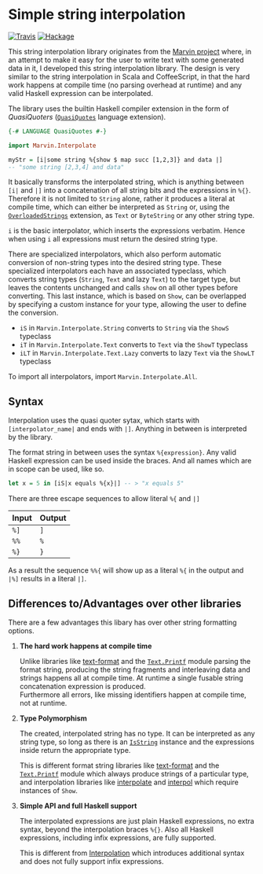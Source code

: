 # Simple string interpolation

[![Travis](https://travis-ci.org/JustusAdam/marvin-interpolate.svg?branch=master)](https://travis-ci.org/JustusAdam/marvin-interpolate)
[![Hackage](https://img.shields.io/hackage/v/marvin-interpolate.svg)](http://hackage.haskell.org/package/marvin-interpolate)

This string interpolation library originates from the [Marvin project](https://github.com/JustusAdam/marvin) where, in an attempt to make it easy for the user to write text with some generated data in it, I developed this string interpolation library.
The design is very similar to the string interpolation in Scala and CoffeeScript, in that the hard work happens at compile time (no parsing overhead at runtime) and any valid Haskell expression can be interpolated.

The library uses the builtin Haskell compiler extension in the form of *QuasiQuoters* ([`QuasiQuotes`](https://downloads.haskell.org/~ghc/latest/docs/html/users_guide/glasgow_exts.html#template-haskell-quasi-quotation) language extension).

```haskell
{-# LANGUAGE QuasiQuotes #-}

import Marvin.Interpolate

myStr = [i|some string %{show $ map succ [1,2,3]} and data |]
-- "some string [2,3,4] and data"
```

It basically transforms the interpolated string, which is anything between `[i|` and `|]` into a concatenation of all string bits and the expressions in `%{}`.
Therefore it is not limited to `String` alone, rather it produces a literal at compile time, which can either be interpreted as `String` or, using the [`OverloadedStrings`](https://downloads.haskell.org/~ghc/latest/docs/html/users_guide/glasgow_exts.html#overloaded-string-literals) extension, as `Text` or `ByteString` or any other string type.

`i` is the basic interpolator, which inserts the expressions verbatim. Hence when using `i` all expressions must return the desired string type.

There are specialized interpolators, which also perform automatic conversion of non-string types into the desired string type.
These specialized interpolators each have an associated typeclass, which converts string types (`String`, `Text` and lazy `Text`) to the target type, but leaves the contents unchanged and calls `show` on all other types before converting.
This last instance, which is based on `Show`, can be overlapped by specifying a custom instance for your type, allowing the user to define the conversion.

- `iS` in `Marvin.Interpolate.String` converts to `String` via the `ShowS` typeclass
- `iT` in `Marvin.Interpolate.Text` converts to `Text` via the `ShowT` typeclass
- `iLT` in `Marvin.Interpolate.Text.Lazy` converts to lazy `Text` via the `ShowLT` typeclass

To import all interpolators, import `Marvin.Interpolate.All`.

## Syntax

Interpolation uses the quasi quoter sytax, which starts with `[interpolator_name|` and ends with `|]`.
Anything in between is interpreted by the library.

The format string in between uses the syntax `%{expression}`.
Any valid Haskell expression can be used inside the braces.
And all names which are in scope can be used, like so.

```haskell
let x = 5 in [iS|x equals %{x}|] -- > "x equals 5"
```

There are three escape sequences to allow literal `%{` and `|]`

| Input | Output |
|-------|--------|
| `%]`  | `]`    |
| `%%`  | `%`    |
| `%}`  | `}`    | 


As a result the sequence `%%{` will show up as a literal `%{` in the output and `|%]` results in a literal `|]`.


## Differences to/Advantages over other libraries

There are a few advantages this libary has over other string formatting options.

1. **The hard work happens at compile time**

    Unlike libraries like [text-format](https://hackage.haskell.org/package/text-format) and the [`Text.Printf`](https://www.stackage.org/haddock/lts-7.14/base-4.9.0.0/Text-Printf.html) module parsing the format string, producing the string fragments and interleaving data and strings happens all at compile time.
    At runtime a single fusable string concatenation expression is produced.  
    Furthermore all errors, like missing identifiers happen at compile time, not at runtime.

2. **Type Polymorphism**
    
    The created, interpolated string has no type. 
    It can be interpreted as any string type, so long as there is an [`IsString`](https://www.stackage.org/haddock/lts-7.14/base-4.9.0.0/Data-String.html#t:IsString) instance and the expressions inside return the appropriate type.

    This is different format string libraries like [text-format](https://hackage.haskell.org/package/text-format) and the [`Text.Printf`](https://www.stackage.org/haddock/lts-7.14/base-4.9.0.0/Text-Printf.html) module which always produce strings of a particular type, and interpolation libraries like [interpolate](http://hackage.haskell.org/package/interpolate) and [interpol](http://hackage.haskell.org/package/interpol) which require instances of `Show`.

3. **Simple API and full Haskell support**

    The interpolated expressions are just plain Haskell expressions, no extra syntax, beyond the interpolation braces `%{}`.
    Also all Haskell expressions, including infix expressions, are fully supported.

    This is different from [Interpolation](http://hackage.haskell.org/package/Interpolation) which introduces additional syntax and does not fully support infix expressions.
